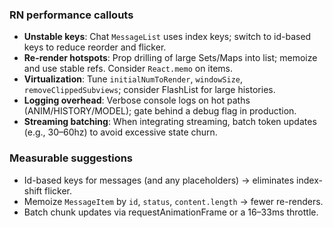 ### RN performance callouts

- **Unstable keys**: Chat `MessageList` uses index keys; switch to id-based keys to reduce reorder and flicker.
- **Re-render hotspots**: Prop drilling of large Sets/Maps into list; memoize and use stable refs. Consider `React.memo` on items.
- **Virtualization**: Tune `initialNumToRender`, `windowSize`, `removeClippedSubviews`; consider FlashList for large histories.
- **Logging overhead**: Verbose console logs on hot paths (ANIM/HISTORY/MODEL); gate behind a debug flag in production.
- **Streaming batching**: When integrating streaming, batch token updates (e.g., 30–60hz) to avoid excessive state churn.

### Measurable suggestions

- Id-based keys for messages (and any placeholders) → eliminates index-shift flicker.
- Memoize `MessageItem` by `id`, `status`, `content.length` → fewer re-renders.
- Batch chunk updates via requestAnimationFrame or a 16–33ms throttle.


